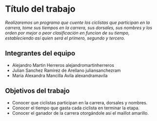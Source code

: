 # Título del trabajo
*Realizaremos un programa que cuente los ciclistas que participan en la carrera, tome sus tiempos en la carrera, sus dorsales, sus nombres y los orden por mejor o peor clasificación en funcion de su tiempo, estableciendo así quien será el primero, segundo y tercero.* 
## Integrantes del equipo
* Alejandro Martin Herreros alejandromartinherreros
* Julian Sanchez Ramirez de Arellano juliansanchezram
* Maria Alexandra Mancilla Avila alexandramavila
## Objetivos del trabajo
* Conocer que ciclistas participan en la carrera, dorsales y nombres.
* Conocer el tiempo que gasta cada ciclista en terminar la etapa.
* Conocer el ganador de la carrera otorgándole así el maillot amarillo. 
